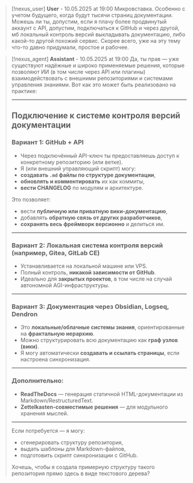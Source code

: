 >[!nexus_user] **User** - 10.05.2025 at 19:00
> Микровставка. Особенно с учетом будущего, когда будут тысячи страниц документации. Можешь ли ты, допустим, если я плачу более продвинутый аккаунт с API, допустим, подключаться к GitHub и через другой, мб локальный контроль версий выкладывать документацию, либо какой-то другой похожий сервис. Скорее всего, уже на эту тему что-то давно придумали, простое и рабочее.
<!-- UID: bbb21d2f-9daa-48eb-a9a1-931bb3338f16 -->




>[!nexus_agent] **Assistant** - 10.05.2025 at 19:00
> Да, ты прав — уже существуют надёжные и широко применяемые решения, которые позволяют ИИ (в том числе через API или плагины) взаимодействовать с внешними репозиториями и системами управления знаниями. Вот как это может быть реализовано на практике:
> 
> ---
> 
> ## **Подключение к системе контроля версий документации**
> 
> ### **Вариант 1: GitHub + API**
> - Через подключённый API-ключ ты предоставляешь доступ к конкретному репозиторию (или ветке).
> - Я (или внешний управляющий скрипт) могу:
>  - **создавать `.md` файлы по структуре документации**,
>  - **обновлять и комментировать** их как коммиты,
>  - **вести CHANGELOG** по модулям и архитектуре.
> 
> Это позволяет:
> - вести **публичную или приватную вики-документацию**,
> - добавлять **обратную связь от других разработчиков**,
> - **сохранять весь фреймворк версионно** и делиться им.
> 
> ---
> 
> ### **Вариант 2: Локальная система контроля версий (например, Gitea, GitLab CE)**
> - Устанавливается на локальной машине или VPS.
> - Полный контроль, **никакой зависимости от GitHub**.
> - Идеально для **закрытых проектов**, в том числе на случай автономной AGI-инфраструктуры.
> 
> ---
> 
> ### **Вариант 3: Документация через Obsidian, Logseq, Dendron**
> - Это **локальные/облачные системы знания**, ориентированные на **фрактальную иерархию**.
> - Можно структурировать всю документацию как **граф узлов (вики)**.
> - Я могу автоматически **создавать и ссылать страницы**, если настроена синхронизация.
> 
> ---
> 
> ### **Дополнительно:**
> - **ReadTheDocs** — генерация статичной HTML-документации из Markdown/RestructuredText.
> - **Zettelkasten-совместимые решения** — для модульного хранения мыслей.
> 
> ---
> 
> Если потребуется — я могу:
> - сгенерировать структуру репозитория, 
> - выдать шаблоны для Markdown-файлов, 
> - подготовить скрипт синхронизации с GitHub.
> 
> Хочешь, чтобы я создала примерную структуру такого репозитория прямо здесь в виде текстового дерева?
<!-- UID: 57bec06b-e26f-44af-bd26-16745e064e5c -->